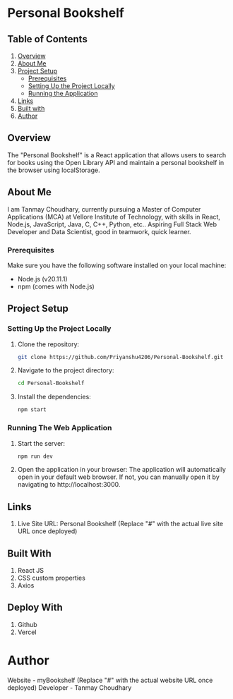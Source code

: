 # Personal Bookshelf

## Table of Contents
1. [Overview](#overview)
2. [About Me](#about-me)
3. [Project Setup](#project-setup)
    - [Prerequisites](#prerequisites)
    - [Setting Up the Project Locally](#setting-up-the-project-locally)
    - [Running the Application](#running-the-application)
4. [Links](#links)
5. [Built with](#built-with)
6. [Author](#author)

## Overview
The "Personal Bookshelf" is a React application that allows users to search for books using the Open Library API and maintain a personal bookshelf in the browser using localStorage.

## About Me
I am Tanmay Choudhary, currently pursuing a Master of Computer Applications (MCA) at Vellore Institute of Technology, with skills in React, Node.js, JavaScript, Java, C, C++, Python, etc.. Aspiring Full Stack Web Developer and Data Scientist, good in teamwork, quick learner.

### Prerequisites
Make sure you have the following software installed on your local machine:
- Node.js (v20.11.1)
- npm (comes with Node.js)

## Project Setup
### Setting Up the Project Locally
1. Clone the repository:
   ```bash
   git clone https://github.com/Priyanshu4206/Personal-Bookshelf.git
2. Navigate to the project directory:
   ```bash
   cd Personal-Bookshelf
3. Install the dependencies:
   ```bash
   npm start

### Running The Web Application
1. Start the server:
   ```bash
   npm run dev
2. Open the application in your browser:
   The application will automatically open in your default web browser. If not, you can manually open it by navigating to http://localhost:3000.

## Links
1. Live Site URL: Personal Bookshelf (Replace "#" with the actual live site URL once deployed)

## Built With
1. React JS
2. CSS custom properties
3. Axios
   
## Deploy With
1. Github
2. Vercel

# Author
Website - myBookshelf (Replace "#" with the actual website URL once deployed)
Developer - Tanmay Choudhary
